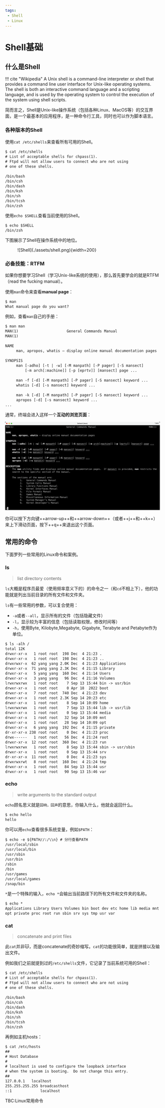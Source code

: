 ```yaml
---
tags:
 - Shell
 - Linux
---
```


# Shell基础

## 什么是Shell

!!! cite "Wikipedia"
    A Unix shell is a command-line interpreter or shell that provides a command line user interface for Unix-like operating systems. The shell is both an interactive command language and a scripting language, and is used by the operating system to control the execution of the system using shell scripts.

简而言之，Shell是Unix-like操作系统（包括各种Linux、MacOS等）的交互界面，是一个最基本的应用程序，是一种命令行工具，同时也可以作为脚本语言。

### 各种版本的Shell

使用`cat /etc/shells`来查看所有可用的Shell。

<div class="console">

```console
$ cat /etc/shells
# List of acceptable shells for chpass(1).
# Ftpd will not allow users to connect who are not using
# one of these shells.

/bin/bash
/bin/csh
/bin/dash
/bin/ksh
/bin/sh
/bin/tcsh
/bin/zsh
```

</div>

使用`echo $SHELL`查看当前使用的Shell。

<div class="console">

```console
$ echo $SHELL
/bin/zsh
```

</div>

下图展示了Shell在操作系统中的地位。

<figure markdown>
![Shell](./assets/shell.png){width=200}
</figure>

### 必备技能：RTFM

如果你想要学习Shell（学习Unix-like系统的使用），那么首先要学会的就是RTFM（read the fucking manual）。

使用`man`命令来查看**manual page**：

<div class="console">

```console
$ man
What manual page do you want?
```

</div>

例如，查看`man`自己的手册：

<div class="console">

```console
$ man man
MAN(1)                      General Commands Manual                     MAN(1)

NAME
     man, apropos, whatis – display online manual documentation pages

SYNOPSIS
     man [-adho] [-t | -w] [-M manpath] [-P pager] [-S mansect]
         [-m arch[:machine]] [-p [eprtv]] [mansect] page ...

     man -f [-d] [-M manpath] [-P pager] [-S mansect] keyword ...
     whatis [-d] [-s mansect] keyword ...

     man -k [-d] [-M manpath] [-P pager] [-S mansect] keyword ...
     apropos [-d] [-s mansect] keyword ...
...
```

</div>

通常，终端会进入这样一个**互动的浏览页面**：

![](assets/2023-11-15-11-24-18.png)

你可以按下方向键++arrow-up++和++arrow-down++（或者++j++和++k++）来上下滑动页面，按下++q++来退出这个页面。

## 常用的命令
下面罗列一些常用的Linux命令和案例。

### ls
> list directory contents


`ls`大概是程序员最爱（使用频率意义下的）的命令之一（和`cd`不相上下），他的功能就是列出当前目录的所有文件和文件夹。

`ls`有一些常用的参数，可以复合使用：

- `-a`或者`--all`，显示所有的文件（包括隐藏文件）
- `-l`，显示较为丰富的信息（包括读取权限，修改时间等）
- `-h`，使用Byte, Kilobyte,Megabyte, Gigabyte, Terabyte and Petabyte作为单位。


<div class="console">

```console
$ ls -alh /
total 12K
drwxr-xr-x   1 root root  198 Dec  4 21:23 .
drwxr-xr-x   1 root root  198 Dec  4 21:23 ..
drwxrwxr-x  62 yang yang 2.0K Dec  4 21:23 Applications
drwxr-xr-x  71 yang yang 2.3K Dec  4 21:15 Library
drwxr-xr-x   5 yang yang  160 Dec  4 21:14 Users
drwxr-xr-x   3 yang yang   96 Dec  4 21:16 Volumes
lrwxrwxrwx   1 root root    7 Sep 13 15:44 bin -> usr/bin
drwxr-xr-x   1 root root    0 Apr 18  2022 boot
drwxr-xr-x   7 root root  740 Dec  4 21:23 dev
drwxr-xr-x   1 root root 2.3K Sep 14 20:23 etc
drwxr-xr-x   1 root root    8 Sep 14 10:09 home
lrwxrwxrwx   1 root root    7 Sep 13 15:44 lib -> usr/lib
drwxr-xr-x   1 root root    0 Sep 13 15:44 media
drwxr-xr-x   1 root root   32 Sep 14 10:09 mnt
drwxr-xr-x   1 root root   28 Sep 14 10:09 opt
drwxr-xr-x   6 yang yang  192 Dec  4 21:15 private
dr-xr-xr-x 238 root root    0 Dec  4 21:23 proc
drwx------   1 root root   56 Dec  4 21:24 root
drwxr-xr-x  12 root root  360 Dec  4 21:23 run
lrwxrwxrwx   1 root root    8 Sep 13 15:44 sbin -> usr/sbin
drwxr-xr-x   1 root root    0 Sep 13 15:44 srv
dr-xr-xr-x  11 root root    0 Dec  4 21:23 sys
drwxrwxrwt   8 root root  160 Dec  4 21:24 tmp
drwxr-xr-x   1 root root   84 Sep 13 15:44 usr
drwxr-xr-x   1 root root   90 Sep 13 15:46 var
```

</div>


### echo
> write arguments to the standard output


`echo`顾名思义就是`回响，回声`的意思，你输入什么，他就会返回什么。

<div class="console">

```console
$ echo hello
hello
```

</div>

你可以用`echo`查看很多系统变量，例如`$PATH`：

<div class="console">

```console
$ echo -e ${PATH//:/\\n} # 分行查看PATH
/usr/local/sbin
/usr/local/bin
/usr/sbin
/usr/bin
/sbin
/bin
/usr/games
/usr/local/games
/snap/bin
```

</div>

`*`是一个特殊的输入，`echo *`会输出当前路径下的所有文件和文件夹的名称。

<div class="console">

```console
$ echo *
Applications Library Users Volumes bin boot dev etc home lib media mnt opt private proc root run sbin srv sys tmp usr var
```

</div>


### cat
> concatenate and print files

此`cat`并非🐱，而是concatenate的奇妙缩写。`cat`的功能很简单，就是拼接以及输出文件。

例如我们之前就提到过的`/etc/shells`文件，它记录了当前系统可用的Shell：

<div class="console">

```console
$ cat /etc/shells
# List of acceptable shells for chpass(1).
# Ftpd will not allow users to connect who are not using
# one of these shells.

/bin/bash
/bin/csh
/bin/dash
/bin/ksh
/bin/sh
/bin/tcsh
/bin/zsh
```

</div>

再例如主机hosts：

<div class="console">

```console
$ cat /etc/hosts
##
# Host Database
#
# localhost is used to configure the loopback interface
# when the system is booting.  Do not change this entry.
##
127.0.0.1	localhost
255.255.255.255	broadcasthost
::1             localhost
```

</div>

TBC:Linux常用命令